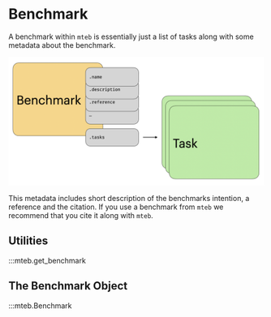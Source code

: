 # Benchmark

A benchmark within `mteb` is essentially just a list of tasks along with some metadata about the benchmark.

![](../images/visualizations/benchmark_explainer.png)


This metadata includes short description of the benchmarks intention, a reference and the citation. If you use a benchmark from `mteb` we recommend
that you cite it along with `mteb`.


## Utilities

:::mteb.get_benchmark


## The Benchmark Object

:::mteb.Benchmark



